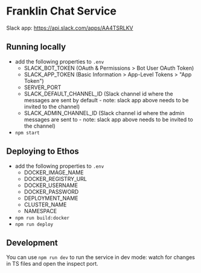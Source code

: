 # Franklin Chat Service

Slack app: https://api.slack.com/apps/AA4TSRLKV

## Running locally
- add the following properties to `.env`
  - SLACK_BOT_TOKEN  (OAuth & Permissions > Bot User OAuth Token)
  - SLACK_APP_TOKEN (Basic Information > App-Level Tokens > "App Token")
  - SERVER_PORT
  - SLACK_DEFAULT_CHANNEL_ID (Slack channel id where the messages are sent by default - note: slack app above needs to be invited to the channel)
  - SLACK_ADMIN_CHANNEL_ID (Slack channel id where the admin messages are sent to - note: slack app above needs to be invited to the channel)
- `npm start`

## Deploying to Ethos
- add the following properties to `.env`
  - DOCKER_IMAGE_NAME
  - DOCKER_REGISTRY_URL
  - DOCKER_USERNAME
  - DOCKER_PASSWORD
  - DEPLOYMENT_NAME
  - CLUSTER_NAME
  - NAMESPACE
- `npm run build:docker`
- `npm run deploy`

## Development

You can use `npm run dev` to run the service in dev mode: watch for changes in TS files and open the inspect port.